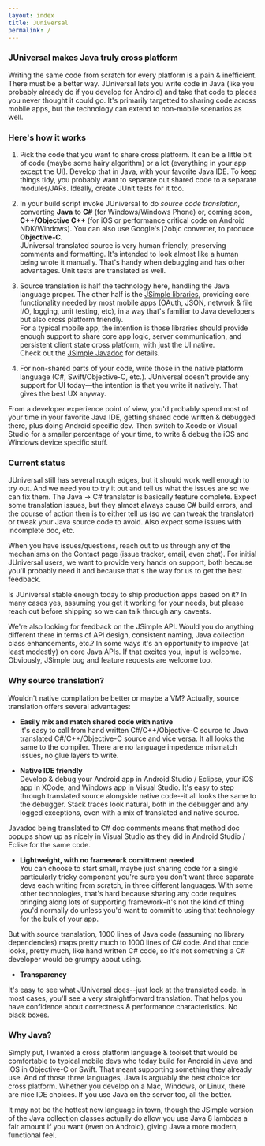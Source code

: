 ```yaml
---
layout: index
title: JUniversal
permalink: /
---
```


### JUniversal makes Java truly cross platform ###

Writing the same code from scratch for every platform is a pain & inefficient.   There must be a better way.
JUniversal lets you write code in Java (like you probably already do if you develop for Android) and take that code to places you never thought it could go.
It's primarily targetted to sharing code across mobile apps, but the technology can extend to non-mobile scenarios as well.

### Here's how it works

1. Pick the code that you want to share cross platform.  It can be a little bit of code (maybe some hairy algorithm) or a lot (everything in your app except the UI).   Develop that in Java, with your favorite Java IDE.  To keep things tidy, you probably want to separate out shared code to a separate modules/JARs.  Ideally, create JUnit tests for it too.

2. In your build script invoke JUniversal to do <i>source code translation</i>, converting <b>Java</b> to <b>C#</b> (for Windows/Windows Phone) or, coming soon, <b>C++/Objective C++</b> (for iOS or performance critical code on Android NDK/Windows).   You can also use Google's j2objc converter, to produce <b>Objective-C</b>.<br>
JUniversal translated source is very human friendly, preserving comments and formatting.   It's intended to look almost like a human being wrote it manually.   That's handy when debugging and has other advantages.   Unit tests are translated as well.

3. Source translation is half the technology here, handling the Java language proper.   The other half is the [JSimple libraries](/jsimpledoc), providing core functionality needed by most mobile apps (OAuth, JSON, network & file I/O, logging, unit testing, etc), in a way that's familiar to Java developers but also cross platform friendly.<br>
For a typical mobile app, the intention is those libraries should provide enough support to share core app logic, server communication, and persistent client state cross platform, with just the UI native.<br>
Check out the [JSimple Javadoc](/jsimpledoc) for details.

4. For non-shared parts of your code, write those in the native platform language (C#, Swift/Objective-C, etc.).   JUniversal doesn't provide any support for UI today&mdash;the intention is that you write it natively.   That gives the best UX anyway.



From a developer experience point of view, you'd probably spend most of your time in your favorite Java IDE, getting shared code written & debugged there, plus doing Android specific dev.   Then switch to Xcode or Visual Studio for a smaller percentage of your time, to write & debug the iOS and Windows device specific stuff.

### Current status ###

JUniversal still has several rough edges, but it should work well enough to try out.  And we need you to try it out and tell us what the issues are so we can fix them.
The Java -> C# translator is basically feature complete.   Expect some translation issues, but they almost always cause C# build errors, and the course of action then is to either
tell us (so we can tweak the translator) or tweak your Java source code to avoid.   Also expect some issues with incomplete doc, etc.

When you have issues/questions, reach out to us through any of the mechanisms on the Contact page (issue tracker, email, even chat).
For initial JUniversal users, we want to provide very hands on support, both because you'll probably need it and because that's the way for us to get the best feedback.

Is JUniversal stable enough today to ship production apps based on it?   In many cases yes, assuming you get it working for your needs,
but please reach out before shipping so we can talk through any caveats.

We're also looking for feedback on the JSimple API.   Would you do anything different there in terms of API design, consistent naming,
Java collection class enhancements, etc.?   In some ways it's an opportunity to improve (at least modestly) on core Java APIs.   If that excites you, input is welcome.
Obviously, JSimple bug and feature requests are welcome too.

### Why source translation?  ###

Wouldn't native compilation be better or maybe a VM?  Actually, source translation offers several advantages:

* <b>Easily mix and match shared code with native</b><br>  It's easy to call from hand written C#/C++/Objective-C source to Java translated C#/C++/Objective-C source and vice versa.   It all looks the same to the compiler.  There are no language impedence mismatch issues, no glue layers to write.

* <b>Native IDE friendly</b><br>
 Develop & debug your Android app in Android Studio / Eclipse, your iOS app in XCode, and Windows app in Visual Studio.   It's easy to step through translated source alongside native code--it all looks the same to the debugger.   Stack traces look natural, both in the debugger and any logged exceptions, even with a mix of translated and native source.

 Javadoc being translated to C# doc comments means that method doc popups show up as nicely in Visual Studio as they did in Android Studio / Eclise for the same code.

* <b>Lightweight, with no framework comittment needed</b><br>
You can choose to start small, maybe just sharing code for a single particularly tricky component you're sure you don't want three separate devs each writing from scratch, in three different languages.   With some other technologies, that's hard because sharing any code requires bringing along lots of supporting framework&ndash;it's not the kind of thing you'd normally do unless you'd want to commit to using that technology for the bulk of your app.

But with source translation, 1000 lines of Java code (assuming no library dependencies) maps pretty much to 1000 lines of C# code.   And that code looks, pretty much, like hand written C# code, so it's not something a C# developer would be grumpy about using.

* <b>Transparency</b><br>

It's easy to see what JUniversal does--just look at the translated code.   In most cases, you'll see a very straightforward translation.   That helps you have confidence about correctness & performance characteristics.   No black boxes.

### Why Java? ###

Simply put, I wanted a cross platform language & toolset that would be comfortable to typical mobile devs who today build for Android in Java and iOS in
Objective-C or Swift.   That meant supporting something they already use.  And of those three languages, Java is arguably the best choice for cross platform.   Whether you develop on a Mac, Windows, or Linux, there are nice IDE choices.   If you use Java on the server too, all the better.

It may not be the hottest new language in town, though the JSimple version of the Java collection classes actually do allow you use Java 8 lambdas a fair amount if you want (even on Android), giving Java a more modern, functional feel.

<!--
### Comparison to other x platform technologies ###

There are several technologies out there supporting cross platform mobile apps, each with their pros and ons.

If you're a web whiz who loves Javascript, and want to build mobile apps that way, take a look at Apache Cordova.  If you love C# (and it's nice), then check out Xamarin.  If you think it'd be really cool to write for mobile in Clojure, RoboVM can help with that.

But if you'd rather stick with the building for Android, iOS, and Windows with their "normal" platform tools, but want a way to share code (and who wouldn't if it was easy), then check out JUniversal.  Among the cross platform technologies out there, JUniversal is arguably among the most
native-like, as it produces (through translation) code in the native programming language, built/debugged/packaged with native tools.
In some ways it's like porting an Android Java app to other platforms but having a computer do the porting rather than a human being.
-->

